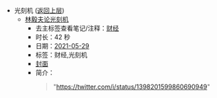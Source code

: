 - 光刻机 ([返回上层](../))
    - [林毅夫论光刻机](https://www.bilibili.com/video/BV1M5411g7TW)
        - 去主标签查看笔记/注释：[财经](../markmap/财经.html)
        - 时长：42 秒
        - 日期：[2021-05-29](../markmap/202105.html)
        - 标签：财经,光刻机
        - [封面](http://i2.hdslb.com/bfs/archive/b5c839e0b9fb4b1717bd83276fcc07bdd5daebc7.jpg)
        - 简介：
            > "https://twitter.com/i/status/1398201599860690949"

